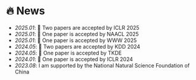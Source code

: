 # 🔥 News
- *2025.01*: 🎉 Two papers are accepted by ICLR 2025
- *2025.01*: 🎉 One paper is accepted by NAACL 2025
- *2025.01*: 🎉 One paper is accepted by WWW 2025
- *2024.05*: 🎉 Two papers are accepted by KDD 2024
- *2024.05*: 🎉 One paper is accepted by TKDE
- *2024.01*: 🎉 One paper is accepted by ICLR 2024
- *2023.08*: I am supported by the National Natural Science Foundation of China
